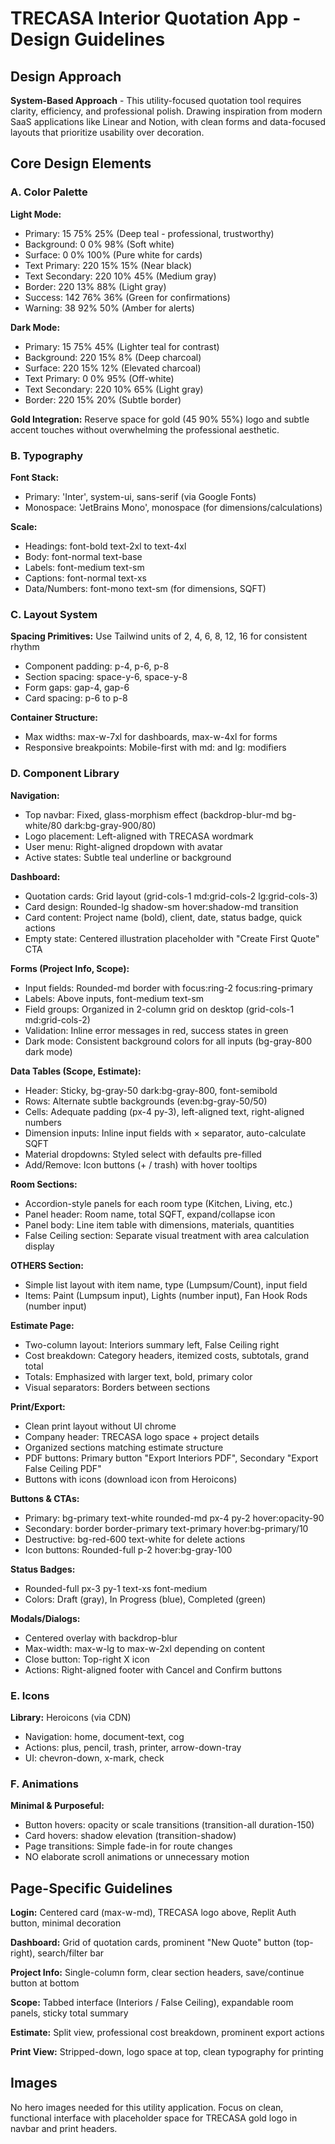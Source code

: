 # TRECASA Interior Quotation App - Design Guidelines

## Design Approach
**System-Based Approach** - This utility-focused quotation tool requires clarity, efficiency, and professional polish. Drawing inspiration from modern SaaS applications like Linear and Notion, with clean forms and data-focused layouts that prioritize usability over decoration.

## Core Design Elements

### A. Color Palette

**Light Mode:**
- Primary: 15 75% 25% (Deep teal - professional, trustworthy)
- Background: 0 0% 98% (Soft white)
- Surface: 0 0% 100% (Pure white for cards)
- Text Primary: 220 15% 15% (Near black)
- Text Secondary: 220 10% 45% (Medium gray)
- Border: 220 13% 88% (Light gray)
- Success: 142 76% 36% (Green for confirmations)
- Warning: 38 92% 50% (Amber for alerts)

**Dark Mode:**
- Primary: 15 75% 45% (Lighter teal for contrast)
- Background: 220 15% 8% (Deep charcoal)
- Surface: 220 15% 12% (Elevated charcoal)
- Text Primary: 0 0% 95% (Off-white)
- Text Secondary: 220 10% 65% (Light gray)
- Border: 220 15% 20% (Subtle border)

**Gold Integration:** Reserve space for gold (45 90% 55%) logo and subtle accent touches without overwhelming the professional aesthetic.

### B. Typography

**Font Stack:**
- Primary: 'Inter', system-ui, sans-serif (via Google Fonts)
- Monospace: 'JetBrains Mono', monospace (for dimensions/calculations)

**Scale:**
- Headings: font-bold text-2xl to text-4xl
- Body: font-normal text-base
- Labels: font-medium text-sm
- Captions: font-normal text-xs
- Data/Numbers: font-mono text-sm (for dimensions, SQFT)

### C. Layout System

**Spacing Primitives:** Use Tailwind units of 2, 4, 6, 8, 12, 16 for consistent rhythm
- Component padding: p-4, p-6, p-8
- Section spacing: space-y-6, space-y-8
- Form gaps: gap-4, gap-6
- Card spacing: p-6 to p-8

**Container Structure:**
- Max widths: max-w-7xl for dashboards, max-w-4xl for forms
- Responsive breakpoints: Mobile-first with md: and lg: modifiers

### D. Component Library

**Navigation:**
- Top navbar: Fixed, glass-morphism effect (backdrop-blur-md bg-white/80 dark:bg-gray-900/80)
- Logo placement: Left-aligned with TRECASA wordmark
- User menu: Right-aligned dropdown with avatar
- Active states: Subtle teal underline or background

**Dashboard:**
- Quotation cards: Grid layout (grid-cols-1 md:grid-cols-2 lg:grid-cols-3)
- Card design: Rounded-lg shadow-sm hover:shadow-md transition
- Card content: Project name (bold), client, date, status badge, quick actions
- Empty state: Centered illustration placeholder with "Create First Quote" CTA

**Forms (Project Info, Scope):**
- Input fields: Rounded-md border with focus:ring-2 focus:ring-primary
- Labels: Above inputs, font-medium text-sm
- Field groups: Organized in 2-column grid on desktop (grid-cols-1 md:grid-cols-2)
- Validation: Inline error messages in red, success states in green
- Dark mode: Consistent background colors for all inputs (bg-gray-800 dark mode)

**Data Tables (Scope, Estimate):**
- Header: Sticky, bg-gray-50 dark:bg-gray-800, font-semibold
- Rows: Alternate subtle backgrounds (even:bg-gray-50/50)
- Cells: Adequate padding (px-4 py-3), left-aligned text, right-aligned numbers
- Dimension inputs: Inline input fields with × separator, auto-calculate SQFT
- Material dropdowns: Styled select with defaults pre-filled
- Add/Remove: Icon buttons (+ / trash) with hover tooltips

**Room Sections:**
- Accordion-style panels for each room type (Kitchen, Living, etc.)
- Panel header: Room name, total SQFT, expand/collapse icon
- Panel body: Line item table with dimensions, materials, quantities
- False Ceiling section: Separate visual treatment with area calculation display

**OTHERS Section:**
- Simple list layout with item name, type (Lumpsum/Count), input field
- Items: Paint (Lumpsum input), Lights (number input), Fan Hook Rods (number input)

**Estimate Page:**
- Two-column layout: Interiors summary left, False Ceiling right
- Cost breakdown: Category headers, itemized costs, subtotals, grand total
- Totals: Emphasized with larger text, bold, primary color
- Visual separators: Borders between sections

**Print/Export:**
- Clean print layout without UI chrome
- Company header: TRECASA logo space + project details
- Organized sections matching estimate structure
- PDF buttons: Primary button "Export Interiors PDF", Secondary "Export False Ceiling PDF"
- Buttons with icons (download icon from Heroicons)

**Buttons & CTAs:**
- Primary: bg-primary text-white rounded-md px-4 py-2 hover:opacity-90
- Secondary: border border-primary text-primary hover:bg-primary/10
- Destructive: bg-red-600 text-white for delete actions
- Icon buttons: Rounded-full p-2 hover:bg-gray-100

**Status Badges:**
- Rounded-full px-3 py-1 text-xs font-medium
- Colors: Draft (gray), In Progress (blue), Completed (green)

**Modals/Dialogs:**
- Centered overlay with backdrop-blur
- Max-width: max-w-lg to max-w-2xl depending on content
- Close button: Top-right X icon
- Actions: Right-aligned footer with Cancel and Confirm buttons

### E. Icons
**Library:** Heroicons (via CDN)
- Navigation: home, document-text, cog
- Actions: plus, pencil, trash, printer, arrow-down-tray
- UI: chevron-down, x-mark, check

### F. Animations
**Minimal & Purposeful:**
- Button hovers: opacity or scale transitions (transition-all duration-150)
- Card hovers: shadow elevation (transition-shadow)
- Page transitions: Simple fade-in for route changes
- NO elaborate scroll animations or unnecessary motion

## Page-Specific Guidelines

**Login:** Centered card (max-w-md), TRECASA logo above, Replit Auth button, minimal decoration

**Dashboard:** Grid of quotation cards, prominent "New Quote" button (top-right), search/filter bar

**Project Info:** Single-column form, clear section headers, save/continue button at bottom

**Scope:** Tabbed interface (Interiors / False Ceiling), expandable room panels, sticky total summary

**Estimate:** Split view, professional cost breakdown, prominent export actions

**Print View:** Stripped-down, logo space at top, clean typography for printing

## Images
No hero images needed for this utility application. Focus on clean, functional interface with placeholder space for TRECASA gold logo in navbar and print headers.